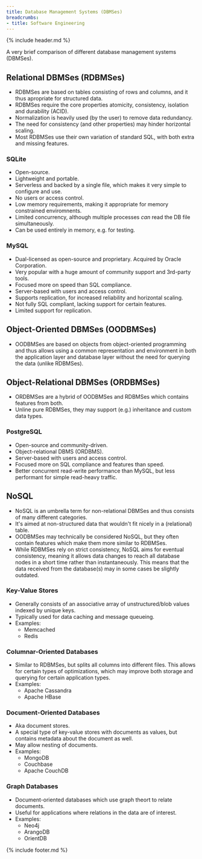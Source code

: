 ```yaml
---
title: Database Management Systems (DBMSes)
breadcrumbs:
- title: Software Engineering
---
```

{% include header.md %}

A very brief comparison of different database management systems (DBMSes).

## Relational DBMSes (RDBMSes)

- RDBMSes are based on tables consisting of rows and columns, and it thus apropriate for structured data.
- RDBMSes require the core properties atomicity, consistency, isolation and durability (ACID).
- Normalization is heavily used (by the user) to remove data redundancy.
- The need for consistency (and other properties) may hinder horizontal scaling.
- Most RDBMSes use their own variation of standard SQL, with both extra and missing features.

### SQLite

- Open-source.
- Lightweight and portable.
- Serverless and backed by a single file, which makes it very simple to configure and use.
- No users or access control.
- Low memory requirements, making it appropriate for memory constrained enviromnents.
- Limited concurrency, although multiple processes *can* read the DB file simultaneously.
- Can be used entirely in memory, e.g. for testing.

### MySQL

- Dual-licensed as open-source and proprietary. Acquired by Oracle Corporation.
- Very popular with a huge amount of community support and 3rd-party tools.
- Focused more on speed than SQL compliance.
- Server-based  with users and access control.
- Supports replication, for increased reliability and horizontal scaling.
- Not fully SQL compliant, lacking support for certain features.
- Limited support for replication.

## Object-Oriented DBMSes (OODBMSes)

- OODBMSes are based on objects from object-oriented programming and thus allows using a common representation and environment in both the application layer and database layer without the need for querying the data (unlike RDBMSes).

## Object-Relational DBMSes (ORDBMSes)

- ORDBMSes are a hybrid of OODBMSes and RDBMSes which contains features from both.
- Unline pure RDBMSes, they may support (e.g.) inheritance and custom data types.

### PostgreSQL

- Open-source and community-driven.
- Object-relational DBMS (ORDBMS).
- Server-based  with users and access control.
- Focused more on SQL compliance and features than speed.
- Better concurrent read-write performance than MySQL, but less performant for simple read-heavy traffic.

## NoSQL

- NoSQL is an umbrella term for non-relational DBMSes and thus consists of many different categories.
- It's aimed at non-structured data that wouldn't fit nicely in a (relational) table.
- OODBMSes may technically be considered NoSQL, but they often contain features which make them more similar to RDBMSes.
- While RDBMSes rely on strict consistency, NoSQL aims for eventual consistency, meaning it allows data changes to reach all database nodes in a short time rather than instantaneously. This means that the data received from the database(s) may in some cases be slightly outdated.

### Key-Value Stores

- Generally consists of an associative array of unstructured/blob values indexed by unique keys.
- Typically used for data caching and message queueing.
- Examples:
    - Memcached
    - Redis

### Columnar-Oriented Databases

- Similar to RDBMSes, but splits all columns into different files. This allows for certain types of optimizations, which may improve both storage and querying for certain application types.
- Examples:
    - Apache Cassandra
    - Apache HBase

### Document-Oriented Databases

- Aka document stores.
- A special type of key-value stores with documents as values, but contains metadata about the document as well.
- May allow nesting of documents.
- Examples:
    - MongoDB
    - Couchbase
    - Apache CouchDB

### Graph Databases

- Document-oriented databases which use graph theort to relate documents.
- Useful for applications where relations in the data are of interest.
- Examples:
    - Neo4j
    - ArangoDB
    - OrientDB

{% include footer.md %}
